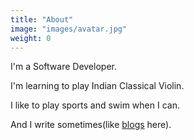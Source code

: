 ```yaml
---
title: "About"
image: "images/avatar.jpg"
weight: 0
---
```


I'm a Software Developer.

I'm learning to play Indian Classical Violin.

I like to play sports and swim when I can.

And I write sometimes(like [blogs](/blog) here).

